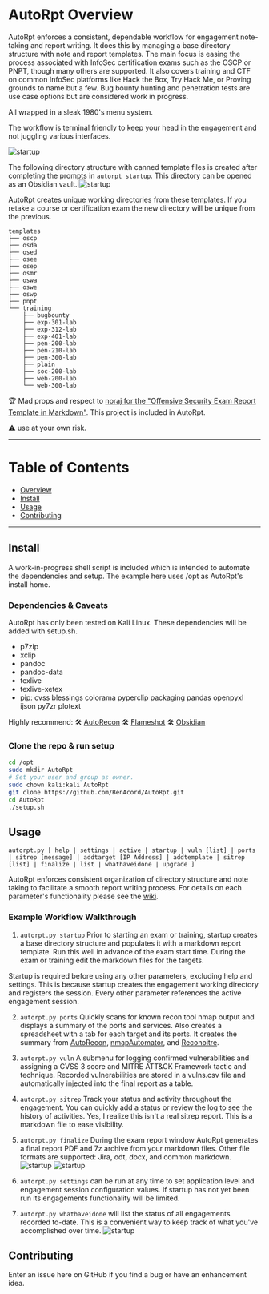 # AutoRpt Overview
AutoRpt enforces a consistent, dependable workflow for engagement note-taking and report writing.
It does this by managing a base directory structure with note and report templates.  The main focus is easing the process associated with InfoSec certification exams such as the OSCP or PNPT, though many others are supported.  It also covers training and CTF on common InfoSec platforms like Hack the Box, Try Hack Me, or Proving grounds to name but a few.  Bug bounty hunting and penetration tests are use case options but are considered work in progress.

All wrapped in a sleak 1980's menu system.

The workflow is terminal friendly to keep your head in the engagement and not juggling various interfaces.

![startup](https://github.com/BenAcord/wiki-images/raw/main/AutoRpt/2-startup-1.jpeg "AutoRpt startup screenshot for an OSCP exam attempt")

The following directory structure with canned template files is created after completing the prompts in `autorpt startup`.  This directory can be opened as an Obsidian vault.
![startup](https://github.com/BenAcord/wiki-images/raw/main/AutoRpt/2-startup-2.jpeg "Resulting directory structure created")

AutoRpt creates unique working directories from these templates.  If you retake a course or certification exam the new directory will be unique from the previous.
```
templates
├── oscp
├── osda
├── osed
├── osee
├── osep
├── osmr
├── oswa
├── oswe
├── oswp
├── pnpt
└── training
    ├── bugbounty
    ├── exp-301-lab
    ├── exp-312-lab
    ├── exp-401-lab
    ├── pen-200-lab
    ├── pen-210-lab
    ├── pen-300-lab
    ├── plain
    ├── soc-200-lab
    ├── web-200-lab
    └── web-300-lab
```

:trophy: Mad props and respect to [noraj for the "Offensive Security Exam Report Template in Markdown"](https://github.com/noraj/OSCP-Exam-Report-Template-Markdown).  This project is included in AutoRpt.

:warning: use at your own risk.

---

# Table of Contents

* [Overview](#AutoRpt)
* [Install](#Install)
* [Usage](#Usage)
* [Contributing](#Contributing)

---

## Install
A work-in-progress shell script is included which is intended to automate the dependencies and setup.  The example here uses /opt as AutoRpt's install home.

### Dependencies & Caveats
AutoRpt has only been tested on Kali Linux.
These dependencies will be added with setup.sh.
- p7zip
- xclip
- pandoc
- pandoc-data
- texlive
- texlive-xetex
- pip: cvss blessings colorama pyperclip packaging pandas openpyxl ijson py7zr plotext

Highly recommend:
:hammer_and_wrench: [AutoRecon](https://github.com/Tib3rius/AutoRecon)
:hammer_and_wrench: [Flameshot](https://flameshot.org/)
:hammer_and_wrench: [Obsidian](https://obsidian.md/)

### Clone the repo & run setup
```Bash
cd /opt
sudo mkdir AutoRpt
# Set your user and group as owner.
sudo chown kali:kali AutoRpt
git clone https://github.com/BenAcord/AutoRpt.git
cd AutoRpt
./setup.sh
```

## Usage
`autorpt.py [ help | settings | active | startup | vuln [list] | ports | sitrep [message] | addtarget [IP Address] | addtemplate | sitrep [list] | finalize | list | whathaveidone | upgrade ]`

AutoRpt enforces consistent organization of directory structure and note taking to facilitate a smooth report writing process.  For details on each parameter's functionality please see the [wiki](https://github.com/BenAcord/AutoRpt/wiki).

### Example Workflow Walkthrough
1. `autorpt.py startup` Prior to starting an exam or training, startup creates a base directory structure and populates it with a markdown report template.  Run this well in advance of the exam start time.  During the exam or training edit the markdown files for the targets.  

Startup is required before using any other parameters, excluding help and settings.  This is because startup creates the engagement working directory and registers the session.  Every other parameter references the active engagement session.

2. `autorpt.py ports` Quickly scans for known recon tool nmap output and displays a summary of the ports and services.  Also creates a spreadsheet with a tab for each target and its ports.  It creates the summary from [AutoRecon](https://github.com/Tib3rius/AutoRecon), [nmapAutomator](https://github.com/21y4d/nmapAutomator), and [Reconoitre](https://github.com/codingo/Reconnoitre).

3. `autorpt.py vuln` A submenu for logging confirmed vulnerabilities and assigning a CVSS 3 score and MITRE ATT&CK Framework tactic and technique.  Recorded vulnerabilities are stored in a vulns.csv file and automatically injected into the final report as a table.

4. `autorpt.py sitrep` Track your status and activity throughout the engagement.  You can quickly add a status or review the log to see the history of activities.  Yes, I realize this isn't a real sitrep report.  This is a markdown file to ease visibility.

5. `autorpt.py finalize` During the exam report window AutoRpt generates a final report PDF and 7z archive from your markdown files.  Other file formats are supported: Jira, odt, docx, and common markdown.
![startup](https://github.com/BenAcord/wiki-images/raw/main/AutoRpt/7-finalize-0.jpg "Finalizing a report")
![startup](https://github.com/BenAcord/wiki-images/raw/main/AutoRpt/7-finalize-1.jpg "Final report")

6. `autorpt.py settings` can be run at any time to set application level and engagement session configuration values.  If startup has not yet been run its engagements functionality will be limited.
   
7. `autorpt.py whathaveidone` will list the status of all engagements recorded to-date.  This is a convenient way to keep track of what you've accomplished over time.
![startup](https://github.com/BenAcord/wiki-images/raw/main/AutoRpt/whathaveidone-00.jpg "Audit trail summary")


## Contributing
Enter an issue here on GitHub if you find a bug or have an enhancement idea.
